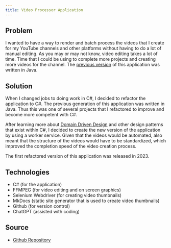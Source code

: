 ```yaml
---
title: Video Processor Application
---
```


## Problem

I wanted to have a way to render and batch process the videos that I create for my YouTube channels and 
other platforms without having to do a lot of manual editing. As you may or may not know, video editing 
takes a lot of time. Time that I could be using to complete more projects and creating more videos 
for the channel. The [previous version](/projects/kdenlive-to-youtube) of this application was written 
in Java. 

## Solution

When I changed jobs to doing work in C#, I decided to refactor the application to C#. 
The previous generation of this application was written in Java. Thus this was one of several projects that 
I refactored to improve and become more competent with C#. 

After learning more about 
[Domain Driven Design](/blog/2022.09.28-understanding-domain-driven-design)
and other design patterns that exist within C#, I decided to create the new version of the application 
by using a worker service. Given that the videos would be automated, also meant that the structure of the
videos would have to be standardized, which improved the completion speed of the video creation process.

The first refactored version of this application was released in 2023.

## Technologies

* C# (for the application)
* FFMPEG (for video editing and on screen graphics)
* Selenium Webdriver (for creating video thumbnails)
* MkDocs (static site generator that is used to create video thumbnails)
* Github (for version control)
* ChatGPT (assisted with coding)

## Source

* <a href="https://github.com/almostengr/videoprocessor" target="_blank">Github Repository</a>
